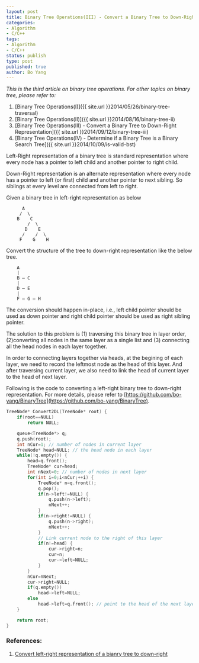 ```yaml
---
layout: post
title: Binary Tree Operations(III) - Convert a Binary Tree to Down-Right Representation 
categories: 
- Algorithm
- C/C++
tags:
- Algorithm
- C/C++
status: publish
type: post
published: true
author: Bo Yang
---
```

_This is the third article on binary tree operations. For other topics on binary tree, please refer to:_

1. [Binary Tree Operations(I)]({{ site.url }}2014/05/26/binary-tree-traversal)
2. [Binary Tree Operations(II)]({{ site.url }}2014/08/16/binary-tree-ii)
3. [Binary Tree Operations(III) - Convert a Binary Tree to Down-Right Representation]({{ site.url }}2014/09/12/binary-tree-iii)
4. [Binary Tree Operations(IV) - Determine if a Binary Tree is a Binary Search Tree]({{ site.url }}2014/10/09/is-valid-bst)

Left-Right representation of a binary tree is standard representation where every node has a pointer to left child and another pointer to right child.

Down-Right representation is an alternate representation where every node has a pointer to left (or first) child and another pointer to next sibling. So siblings at every level are connected from left to right.

Given a binary tree in left-right representation as below

		  A
		 /  \
		B    C
		    /  \
		   D    E
		  /    /  \
		 F    G    H

Convert the structure of the tree to down-right representation like the below tree.

	   	A
	   	|
	   	B – C
	   	|
	   	D — E
	   	|
	   	F — G – H

The conversion should happen in-place, i.e., left child pointer should be used as down pointer and right child pointer should be used as right sibling pointer.

The solution to this problem is (1) traversing this binary tree in layer order, (2)converting all nodes in the same layer as a single list and (3) connecting all the head nodes in each layer together. 

In order to connecting layers together via heads, at the begining of each layer, we need to record the leftmost node as the head of this layer. And after traversing current layer, we also need to link the head of current layer to the head of next layer. 

Following is the code to converting a left-right binary tree to down-right representation. For more details, please refer to [https://github.com/bo-yang/BinaryTree](https://github.com/bo-yang/BinaryTree). 

```cpp
TreeNode* Convert2DL(TreeNode* root) {
	if(root==NULL)
		return NULL;

	queue<TreeNode*> q;
	q.push(root);
	int nCur=1; // number of nodes in current layer
	TreeNode* head=NULL; // the head node in each layer
	while(!q.empty()) {
		head=q.front();
		TreeNode* cur=head;
		int nNext=0; // number of nodes in next layer
		for(int i=0;i<nCur;++i) {
			TreeNode* n=q.front();
			q.pop();
			if(n->left!=NULL) {
				q.push(n->left);
				nNext++;
			}
			if(n->right!=NULL) {
				q.push(n->right);
				nNext++;
			}
			// Link current node to the right of this layer
			if(n!=head) { 
				cur->right=n;
				cur=n;
				cur->left=NULL;
			}
		}
		nCur=nNext;
		cur->right=NULL;
		if(q.empty())
			head->left=NULL;
		else 
			head->left=q.front(); // point to the head of the next layer
	}

	return root;
}
```

### References:

1. [Convert left-right representation of a bianry tree to down-right](http://geeksquiz.com/convert-left-right-representation-bianry-tree-right/)
